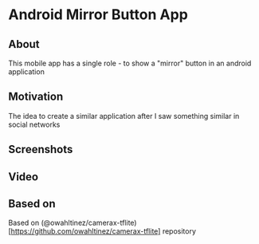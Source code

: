 # Android Mirror Button App

## About

This mobile app has a single role - to show a "mirror" button in an android application

## Motivation

The idea to create a similar application after I saw something similar in social networks

## Screenshots

## Video

## Based on

Based on (@owahltinez/camerax-tflite)[https://github.com/owahltinez/camerax-tflite] repository

